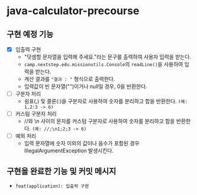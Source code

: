 # java-calculator-precourse

## 구현 예정 기능
- [x] 입출력 구현
    - "덧셈할 문자열을 입력해 주세요."라는 문구를 출력하여 사용자 입력을 받는다.
    - `camp.nextstep.edu.missionutils.Console`의 `readLine()`을 사용하여 입력을 받는다.
    - 계산 결과를 `"결과 : "` 형식으로 출력한다.
    - 입력값이 빈 문자열("")이거나 null일 경우, 0을 반환한다.
- [ ] 구분자 처리
    - 쉼표(,) 및 콜론(:)을 구분자로 사용하여 숫자를 분리하고 합을 반환한다. `(예: 1,2:3 -> 6)`
- [ ] 커스텀 구분자 처리
    - //와 \n 사이의 문자를 커스텀 구분자로 사용하여 숫자를 분리하고 합을 반환한다. `(예: //;\n1;2;3 -> 6)`
- [ ] 예외 처리
    - 입력 문자열에 숫자 이외의 값이나 음수가 포함된 경우 IllegalArgumentException 발생시킨다.



## 구현을 완료한 기능 및 커밋 메시지

- `feat(application): 입출력 구현`